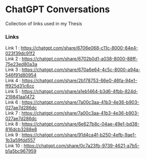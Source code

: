# ChatGPT Conversations
  Collection of links used in my Thesis

### Links
Link 1 : https://chatgpt.com/share/6706e068-c11c-8000-84e4-023f39dc91f2 <br/>
Link 2 : https://chatgpt.com/share/6702b0d1-a038-8000-88ff-75e23ed80a3a <br/>
Link 3 : https://chatgpt.com/share/670a6e64-4c5c-8000-a94a-546f91d80954 <br/>
Link 4 : https://chatgpt.com/share/2b178753-66e0-46fa-94e1-ff925d31c6cc <br/>
Link 5 : https://chatgpt.com/share/a1eb1464-b3d6-4fbb-824d-219841aa1472 <br/>
Link 6 : https://chatgpt.com/share/7a00c3aa-41b3-4e36-b903-027ae7d286dc <br/> 
Link 7 : https://chatgpt.com/share/7a00c3aa-41b3-4e36-b903-027ae7d286dc <br/>
Link 8 : https://chatgpt.com/share/6e627b8c-04ae-49e1-bd38-816dcb3288e8 <br/>
Link 9 : https://chatgpt.com/share/91d4ca4f-b250-4efb-9ae1-1b3a59fdd557 <br/>
Link 10 : https://chatgpt.com/share/0c7a23fb-9739-4621-a7b5-b1a5bc967959<br/>
